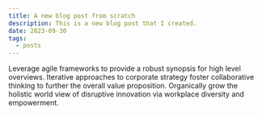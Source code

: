 ```yaml
---
title: A new blog post from scratch
description: This is a new blog post that I created.
date: 2023-09-30
tags: 
  - posts
---
```

Leverage agile frameworks to provide a robust synopsis for high level overviews. Iterative approaches to corporate strategy foster collaborative thinking to further the overall value proposition. Organically grow the holistic world view of disruptive innovation via workplace diversity and empowerment.

